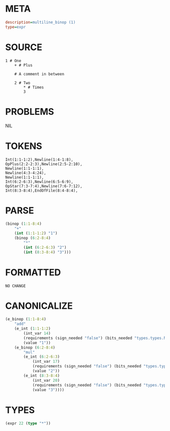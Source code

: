 # META
~~~ini
description=multiline_binop (1)
type=expr
~~~
# SOURCE
~~~roc
1 # One
	+ # Plus

	# A comment in between

	2 # Two
		* # Times
		3
~~~
# PROBLEMS
NIL
# TOKENS
~~~zig
Int(1:1-1:2),Newline(1:4-1:8),
OpPlus(2:2-2:3),Newline(2:5-2:10),
Newline(1:1-1:1),
Newline(4:3-4:24),
Newline(1:1-1:1),
Int(6:2-6:3),Newline(6:5-6:9),
OpStar(7:3-7:4),Newline(7:6-7:12),
Int(8:3-8:4),EndOfFile(8:4-8:4),
~~~
# PARSE
~~~clojure
(binop (1:1-8:4)
	"+"
	(int (1:1-1:2) "1")
	(binop (6:2-8:4)
		"*"
		(int (6:2-6:3) "2")
		(int (8:3-8:4) "3")))
~~~
# FORMATTED
~~~roc
NO CHANGE
~~~
# CANONICALIZE
~~~clojure
(e_binop (1:1-8:4)
	"add"
	(e_int (1:1-1:2)
		(int_var 14)
		(requirements (sign_needed "false") (bits_needed "types.types.Num.Int.BitsNeeded.7"))
		(value "1"))
	(e_binop (6:2-8:4)
		"mul"
		(e_int (6:2-6:3)
			(int_var 17)
			(requirements (sign_needed "false") (bits_needed "types.types.Num.Int.BitsNeeded.7"))
			(value "2"))
		(e_int (8:3-8:4)
			(int_var 20)
			(requirements (sign_needed "false") (bits_needed "types.types.Num.Int.BitsNeeded.7"))
			(value "3"))))
~~~
# TYPES
~~~clojure
(expr 22 (type "*"))
~~~